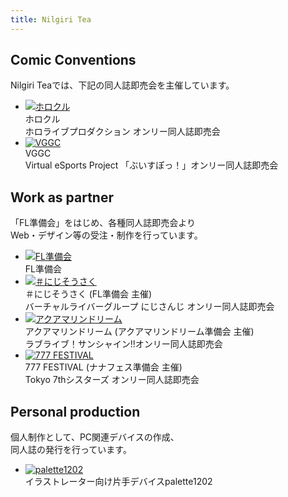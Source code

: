 ```yaml
---
title: Nilgiri Tea
---
```

## Comic Conventions
Nilgiri Teaでは、下記の同人誌即売会を主催しています。

- [![ホロクル](https://holokle.info/img/banner.png)](https://holokle.info/)  
  ホロクル  
	ホロライブプロダクション オンリー同人誌即売会
- [![VGGC](https://vggc.info/img/banner.png)](https://vggc.info/)  
  VGGC  
  Virtual eSports Project 「ぶいすぽっ！」オンリー同人誌即売会

## Work as partner
「FL準備会」をはじめ、各種同人誌即売会より  
Web・デザイン等の受注・制作を行っています。

- [![FL準備会](/img/flpc.png)](https://familiar-life.info/)  
  FL準備会
- [![＃にじそうさく](https://familiar-life.info/images/nijis-logo.png)](https://nijisanji.familiar-life.info/)  
  ＃にじそうさく (FL準備会 主催)  
  バーチャルライバーグループ にじさんじ オンリー同人誌即売会
- [![アクアマリンドリーム](https://aquamarine-dream.info/images/common/aqmd_banner.jpg)](http://aquamarine-dream.info/)  
  アクアマリンドリーム (アクアマリンドリーム準備会 主催)  
  ラブライブ！サンシャイン!!オンリー同人誌即売会
- [![777 FESTIVAL](https://7fes.com/images/common/banner.png)](https://7fes.com/)  
  777 FESTIVAL (ナナフェス準備会 主催)  
  Tokyo 7thシスターズ オンリー同人誌即売会

## Personal production
個人制作として、PC関連デバイスの作成、  
同人誌の発行を行っています。

- [![palette1202](/img/p1202.png)](https://palette1202.nilgiri-tea.net/)  
  イラストレーター向け片手デバイスpalette1202
